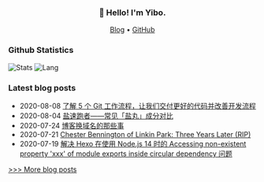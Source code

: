 
<h3 align="center">👋 Hello! I'm Yibo.</h3>

<p align="center">
  <a href="https://www.haoyizebo.com">Blog</a> •
  <a href="https://github.com/zhaoyibo">GitHub</a>
</p>

### Github Statistics

![Stats](https://github-readme-stats.vercel.app/api?username=zhaoyibo&show_icons=true&layout=compact&count_private=true&hide_title=true&theme=default&)
![Lang](https://github-readme-stats.vercel.app/api/top-langs/?username=zhaoyibo&layout=compact&count_private=true&theme=default&hide=css)

### Latest blog posts

- 2020-08-08 [了解 5 个 Git 工作流程，让我们交付更好的代码并改善开发流程](https://www.haoyizebo.com/posts/ffa5b4ca/)
- 2020-08-04 [盐速跑者——常见「盐丸」成分对比](https://www.haoyizebo.com/posts/647110f5/)
- 2020-07-24 [博客换域名的那些事](https://www.haoyizebo.com/posts/753f2273/)
- 2020-07-21 [Chester Bennington of Linkin Park: Three Years Later (RIP)](https://www.haoyizebo.com/posts/3c4947a3/)
- 2020-07-19 [解决 Hexo 在使用 Node.js 14 时的 Accessing non-existent property 'xxx' of module exports inside circular dependency 问题](https://www.haoyizebo.com/posts/710984d0/)

[>>> More blog posts](https://www.haoyizebo.com/archives/)
